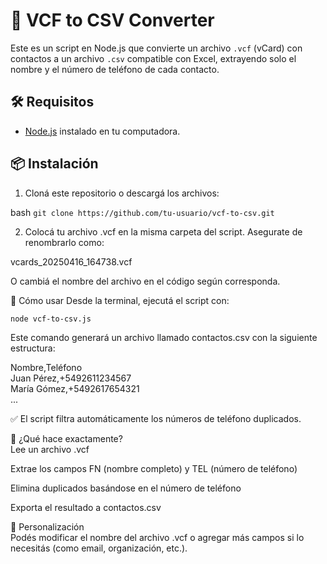 # 📇 VCF to CSV Converter

Este es un script en Node.js que convierte un archivo `.vcf` (vCard) con contactos a un archivo `.csv` compatible con Excel, extrayendo solo el nombre y el número de teléfono de cada contacto.

## 🛠 Requisitos

- [Node.js](https://nodejs.org/) instalado en tu computadora.

## 📦 Instalación

1. Cloná este repositorio o descargá los archivos:

bash
```git clone https://github.com/tu-usuario/vcf-to-csv.git```

2. Colocá tu archivo .vcf en la misma carpeta del script. Asegurate de renombrarlo como:

vcards_20250416_164738.vcf

O cambiá el nombre del archivo en el código según corresponda.

🚀 Cómo usar
Desde la terminal, ejecutá el script con:

```node vcf-to-csv.js```

Este comando generará un archivo llamado contactos.csv con la siguiente estructura:

Nombre,Teléfono  
Juan Pérez,+5492611234567  
María Gómez,+5492617654321  
...

✅ El script filtra automáticamente los números de teléfono duplicados.

🧠 ¿Qué hace exactamente?  
Lee un archivo .vcf

Extrae los campos FN (nombre completo) y TEL (número de teléfono)

Elimina duplicados basándose en el número de teléfono

Exporta el resultado a contactos.csv

📝 Personalización  
Podés modificar el nombre del archivo .vcf o agregar más campos si lo necesitás (como email, organización, etc.).

